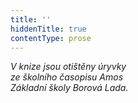```yaml
---
title: ''
hiddenTitle: true
contentType: prose
---
```


<section>

_V knize jsou otištěny úryvky  
ze školního časopisu Amos  
Základní školy Borová Lada._

</section>
